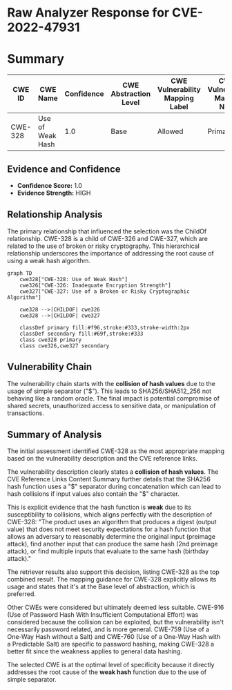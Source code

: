 # Raw Analyzer Response for CVE-2022-47931

# Summary
| CWE ID | CWE Name | Confidence | CWE Abstraction Level | CWE Vulnerability Mapping Label | CWE-Vulnerability Mapping Notes |
|---|---|---|---|---|---|
| CWE-328 | Use of Weak Hash | 1.0 | Base | Allowed | Primary CWE |

## Evidence and Confidence

*   **Confidence Score:** 1.0
*   **Evidence Strength:** HIGH

## Relationship Analysis
The primary relationship that influenced the selection was the ChildOf relationship. CWE-328 is a child of CWE-326 and CWE-327, which are related to the use of broken or risky cryptography. This hierarchical relationship underscores the importance of addressing the root cause of using a weak hash algorithm.

```mermaid
graph TD
    cwe328["CWE-328: Use of Weak Hash"]
    cwe326["CWE-326: Inadequate Encryption Strength"]
    cwe327["CWE-327: Use of a Broken or Risky Cryptographic Algorithm"]
    
    cwe328 -->|CHILDOF| cwe326
    cwe328 -->|CHILDOF| cwe327
    
    classDef primary fill:#f96,stroke:#333,stroke-width:2px
    classDef secondary fill:#69f,stroke:#333
    class cwe328 primary
    class cwe326,cwe327 secondary
```

## Vulnerability Chain
The vulnerability chain starts with the **collision of hash values** due to the usage of simple separator ("$"). This leads to SHA256/SHA512_256 not behaving like a random oracle. The final impact is potential compromise of shared secrets, unauthorized access to sensitive data, or manipulation of transactions.

## Summary of Analysis
The initial assessment identified CWE-328 as the most appropriate mapping based on the vulnerability description and the CVE reference links.

The vulnerability description clearly states a **collision of hash values**. The CVE Reference Links Content Summary further details that the SHA256 hash function uses a "$" separator during concatenation which can lead to hash collisions if input values also contain the "$" character.

This is explicit evidence that the hash function is **weak** due to its susceptibility to collisions, which aligns perfectly with the description of CWE-328: "The product uses an algorithm that produces a digest (output value) that does not meet security expectations for a hash function that allows an adversary to reasonably determine the original input (preimage attack), find another input that can produce the same hash (2nd preimage attack), or find multiple inputs that evaluate to the same hash (birthday attack)."

The retriever results also support this decision, listing CWE-328 as the top combined result. The mapping guidance for CWE-328 explicitly allows its usage and states that it's at the Base level of abstraction, which is preferred.

Other CWEs were considered but ultimately deemed less suitable. CWE-916 (Use of Password Hash With Insufficient Computational Effort) was considered because the collision can be exploited, but the vulnerability isn't necessarily password related, and is more general. CWE-759 (Use of a One-Way Hash without a Salt) and CWE-760 (Use of a One-Way Hash with a Predictable Salt) are specific to password hashing, making CWE-328 a better fit since the weakness applies to general data hashing.

The selected CWE is at the optimal level of specificity because it directly addresses the root cause of the **weak hash** function due to the use of simple separator.